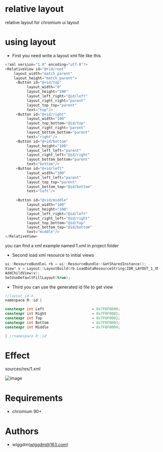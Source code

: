 # relative layout

relative layout for chromium ui layout

# using layout

* First you need write a layout xml file like this

```c
<?xml version="1.0" encoding="utf-8"?>
<RelativeView id="@+id/root"
    layout_width="match_parent"
    layout_height="match_parent">
     <Button id="@+id/top"
          layout_width="0"
          layout_height="100"
          layout_left_right="@id/left"
          layout_right_right="parent"
          layout_top_top="parent"
          text="top"/>
     <Button id="@+id/right"
          layout_width="100"
          layout_top_bottom="@id/top"
          layout_right_right="parent"
          layout_bottom_bottom="parent"
          text="right"/>
     <Button id="@+id/bottom"
          layout_height="100"
          layout_left_left="parent"
          layout_right_left="@id/right"
          layout_bottom_bottom="parent"
          text="bottom"/>
     <Button id="@+id/left"
          layout_width="100"
          layout_left_left="parent"
          layout_top_top="parent"
          layout_bottom_top="@id/bottom"
          text="left"/>
          
     <Button id="@+id/middle"
          layout_width="100"
          layout_height="100"
          layout_left_right="@id/left"
          layout_right_left="@id/right"
          layout_top_bottom="@id/top"
          layout_bottom_top="@id/bottom"
          text="middle"/>
</RelativeView>
```
you can find a xml example named 1.xml in project folder

* Second load xml resource to initial views
```c
ui::ResourceBundle& rb = ui::ResourceBundle::GetSharedInstance();
View* v = Layout::LayoutBuild(rb.LoadDataResourceString(IDR_LAYOUT_1_XML));
AddChildView(v);
SetUseDefaultFillLayout(true);
```
* Third you can use the generated id file to get view
```c
//layout_id.h
namespace R::id { 

constexpr int Left                      = 0x7F0F0000;
constexpr int Right                     = 0x7F0F0001;
constexpr int Top                       = 0x7F0F0002;
constexpr int Bottom                    = 0x7F0F0003;
constexpr int Middle                    = 0x7F0F0004;

} //namespace R::id
```

# Effect
sources/res/1.xml

![image](https://user-images.githubusercontent.com/11361001/137422245-15cac355-97e6-49a8-925c-24af6fd93285.png)

# Requirements
* chromium 90+

# Authors
* wlggdm(wlggdm@163.com)
